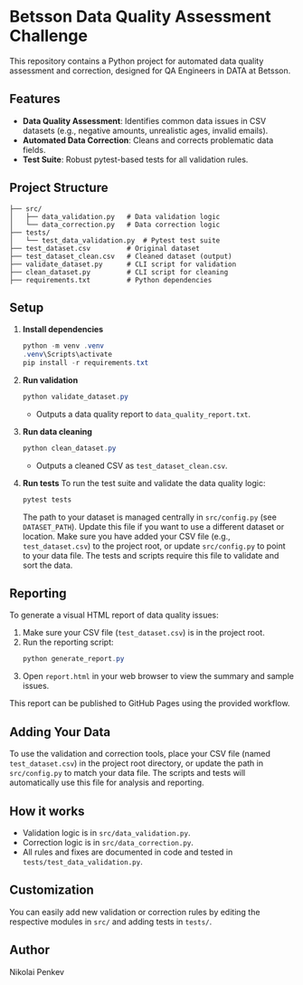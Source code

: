 # Betsson Data Quality Assessment Challenge

This repository contains a Python project for automated data quality assessment and correction, designed for QA Engineers in DATA at Betsson.

## Features
- **Data Quality Assessment**: Identifies common data issues in CSV datasets (e.g., negative amounts, unrealistic ages, invalid emails).
- **Automated Data Correction**: Cleans and corrects problematic data fields.
- **Test Suite**: Robust pytest-based tests for all validation rules.

## Project Structure
```
├── src/
│   ├── data_validation.py   # Data validation logic
│   └── data_correction.py   # Data correction logic
├── tests/
│   └── test_data_validation.py  # Pytest test suite
├── test_dataset.csv         # Original dataset
├── test_dataset_clean.csv   # Cleaned dataset (output)
├── validate_dataset.py      # CLI script for validation
├── clean_dataset.py         # CLI script for cleaning
├── requirements.txt         # Python dependencies
```

## Setup
1. **Install dependencies**
   ```powershell
   python -m venv .venv
   .venv\Scripts\activate
   pip install -r requirements.txt
   ```
2. **Run validation**
   ```powershell
   python validate_dataset.py
   ```
   - Outputs a data quality report to `data_quality_report.txt`.

3. **Run data cleaning**
   ```powershell
   python clean_dataset.py
   ```
   - Outputs a cleaned CSV as `test_dataset_clean.csv`.


4. **Run tests**
   To run the test suite and validate the data quality logic:
   ```powershell
   pytest tests
   ```

   The path to your dataset is managed centrally in `src/config.py` (see `DATASET_PATH`). Update this file if you want to use a different dataset or location.
   Make sure you have added your CSV file (e.g., `test_dataset.csv`) to the project root, or update `src/config.py` to point to your data file. The tests and scripts require this file to validate and sort the data.


## Reporting
To generate a visual HTML report of data quality issues:

1. Make sure your CSV file (`test_dataset.csv`) is in the project root.
2. Run the reporting script:
   ```powershell
   python generate_report.py
   ```
3. Open `report.html` in your web browser to view the summary and sample issues.

This report can be published to GitHub Pages using the provided workflow.


## Adding Your Data
To use the validation and correction tools, place your CSV file (named `test_dataset.csv`) in the project root directory, or update the path in `src/config.py` to match your data file. The scripts and tests will automatically use this file for analysis and reporting.

## How it works
- Validation logic is in `src/data_validation.py`.
- Correction logic is in `src/data_correction.py`.
- All rules and fixes are documented in code and tested in `tests/test_data_validation.py`.

## Customization
You can easily add new validation or correction rules by editing the respective modules in `src/` and adding tests in `tests/`.

## Author
Nikolai Penkev
